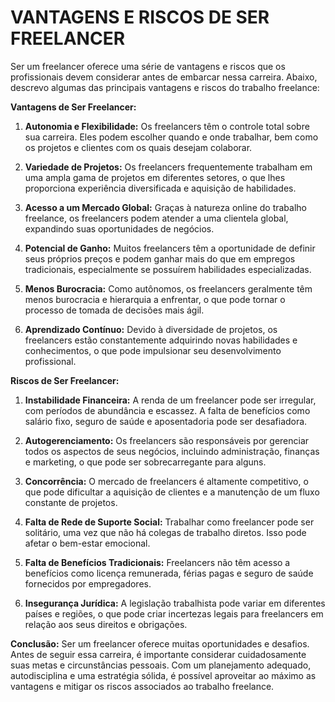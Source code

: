 # VANTAGENS E RISCOS DE SER FREELANCER
Ser um freelancer oferece uma série de vantagens e riscos que os profissionais devem considerar antes de embarcar nessa carreira. Abaixo, descrevo algumas das principais vantagens e riscos do trabalho freelance:

**Vantagens de Ser Freelancer:**

1. **Autonomia e Flexibilidade:** Os freelancers têm o controle total sobre sua carreira. Eles podem escolher quando e onde trabalhar, bem como os projetos e clientes com os quais desejam colaborar.

2. **Variedade de Projetos:** Os freelancers frequentemente trabalham em uma ampla gama de projetos em diferentes setores, o que lhes proporciona experiência diversificada e aquisição de habilidades.

3. **Acesso a um Mercado Global:** Graças à natureza online do trabalho freelance, os freelancers podem atender a uma clientela global, expandindo suas oportunidades de negócios.

4. **Potencial de Ganho:** Muitos freelancers têm a oportunidade de definir seus próprios preços e podem ganhar mais do que em empregos tradicionais, especialmente se possuírem habilidades especializadas.

5. **Menos Burocracia:** Como autônomos, os freelancers geralmente têm menos burocracia e hierarquia a enfrentar, o que pode tornar o processo de tomada de decisões mais ágil.

6. **Aprendizado Contínuo:** Devido à diversidade de projetos, os freelancers estão constantemente adquirindo novas habilidades e conhecimentos, o que pode impulsionar seu desenvolvimento profissional.

**Riscos de Ser Freelancer:**

1. **Instabilidade Financeira:** A renda de um freelancer pode ser irregular, com períodos de abundância e escassez. A falta de benefícios como salário fixo, seguro de saúde e aposentadoria pode ser desafiadora.

2. **Autogerenciamento:** Os freelancers são responsáveis por gerenciar todos os aspectos de seus negócios, incluindo administração, finanças e marketing, o que pode ser sobrecarregante para alguns.

3. **Concorrência:** O mercado de freelancers é altamente competitivo, o que pode dificultar a aquisição de clientes e a manutenção de um fluxo constante de projetos.

4. **Falta de Rede de Suporte Social:** Trabalhar como freelancer pode ser solitário, uma vez que não há colegas de trabalho diretos. Isso pode afetar o bem-estar emocional.

5. **Falta de Benefícios Tradicionais:** Freelancers não têm acesso a benefícios como licença remunerada, férias pagas e seguro de saúde fornecidos por empregadores.

6. **Insegurança Jurídica:** A legislação trabalhista pode variar em diferentes países e regiões, o que pode criar incertezas legais para freelancers em relação aos seus direitos e obrigações.

**Conclusão:**
Ser um freelancer oferece muitas oportunidades e desafios. Antes de seguir essa carreira, é importante considerar cuidadosamente suas metas e circunstâncias pessoais. Com um planejamento adequado, autodisciplina e uma estratégia sólida, é possível aproveitar ao máximo as vantagens e mitigar os riscos associados ao trabalho freelance.
